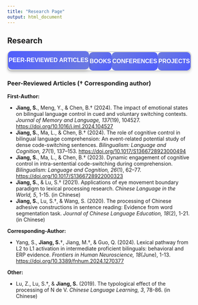```yaml
---
title: "Research Page"
output: html_document
---
```


<style>
  /* Styling for the tabs container */
  .tabs {
    margin-bottom: 20px;
    display: flex; /* Use flex layout to align the buttons */
    border: 2px solid #ccc; /* Add border around the entire tabs container */
    border-radius: 10px; /* Rounded corners for the container */
    height: 50px; /* Set the height of the container */
    box-shadow: 0 4px 6px rgba(0, 0, 0, 0.1); /* Soft shadow for the container */
  }

  /* Styling for the tab buttons */
  .tab-button {
    font-size: 16px; /* Slightly smaller font size for a more modern look */
    flex-grow: 1; /* Make the buttons take up equal space */
    text-align: center; /* Center the text in the button */
    padding: 12px 0; /* Adjust padding to lower the button height */
    background: linear-gradient(135deg, #6c7ae0, #4f5dfd); /* Gradient background */
    border: none; /* Remove default border */
    border-radius: 10px; /* Rounded corners for the buttons */
    cursor: pointer;
    color: white; /* White text */
    transition: all 0.3s ease; /* Smooth transition for all states */
    text-transform: uppercase; /* Uppercase text for a clean look */
    font-weight: bold; /* Bold text */
  }

  /* Active tab button (selected state) */
  .tab-button.active {
    background: linear-gradient(135deg, #4f5dfd, #6c7ae0); /* Inverted gradient for active state */
    box-shadow: 0 4px 10px rgba(0, 0, 0, 0.2); /* Shadow effect for active button */
    transform: translateY(-3px); /* Slightly lift the button */
  }

  /* Hover effect for the buttons */
  .tab-button:hover {
    background: linear-gradient(135deg, #5f6fd2, #4355f5); /* Lighter gradient on hover */
    box-shadow: 0 4px 8px rgba(0, 0, 0, 0.15); /* Hover shadow effect */
    transform: translateY(-2px); /* Slight lift on hover */
  }

  /* Remove border for the last button */
  .tab-button:last-child {
    border-right: none;
  }

  /* Content area styling */
  .tab-content {
    display: none;
  }

  /* Show the active tab content */
  .tab-content.active {
    display: block;
  }

  /* Placeholder content for tabs */
  .placeholder-content {
    font-style: italic;
    color: #888;
  }
</style>

## Research

<div class="tabs">
  <button class="tab-button active" onclick="showTab('articles')">Peer-Reviewed Articles</button>
  <button class="tab-button" onclick="showTab('books')">Books</button>
  <button class="tab-button" onclick="showTab('conferences')">Conferences</button>
  <button class="tab-button" onclick="showTab('projects')">Projects</button>
</div>

<!-- Peer-Reviewed Articles Section -->
<div id="articles" class="tab-content active">
  <h3>Peer-Reviewed Articles († Corresponding author)</h3>
  
  <p><strong>First-Author:</strong></p>
  <ul>
    <li><strong>Jiang, S.</strong>, Meng, Y., & Chen, B.† (2024). The impact of emotional states on bilingual language control in cued and voluntary switching contexts. <i>Journal of Memory and Language, 137</i>(19), 104527. <a href="https://doi.org/10.1016/j.jml.2024.104527">https://doi.org/10.1016/j.jml.2024.104527</a></li>
    <li><strong>Jiang, S.</strong>, Ma, L., & Chen, B.† (2024). The role of cognitive control in bilingual language comprehension: An event-related potential study of dense code-switching sentences. <i>Bilingualism: Language and Cognition, 27</i>(1), 137–153. <a href="https://doi.org/10.1017/S1366728923000494">https://doi.org/10.1017/S1366728923000494</a></li>
    <li><strong>Jiang, S.</strong>, Ma, L., & Chen, B.† (2023). Dynamic engagement of cognitive control in intra-sentential code-switching during comprehension. <i>Bilingualism: Language and Cognition, 26</i>(1), 62–77. <a href="https://doi.org/10.1017/S1366728922000323">https://doi.org/10.1017/S1366728922000323</a></li>
    <li><strong>Jiang, S.</strong>, & Lu, S.† (2021). Applications of eye movement boundary paradigm to lexical processing research. <i>Chinese Language in the World, 5</i>, 1-15. (in Chinese)</li>
    <li><strong>Jiang, S.</strong>, Lu, S.†, & Wang, S. (2020). The processing of Chinese adhesive constructions in sentence reading: Evidence from word segmentation task. <i>Journal of Chinese Language Education, 18</i>(2), 1-21. (in Chinese)</li>
  </ul>

  <p><strong>Corresponding-Author:</strong></p>
  <ul>
    <li>Yang, S., <strong>Jiang, S.</strong>†, Jiang, M.†, & Guo, Q. (2024). Lexical pathway from L2 to L1 activation in intermediate proficient bilinguals: behavioral and ERP evidence. <i>Frontiers in Human Neuroscience, 18</i>(June), 1-13. <a href="https://doi.org/10.3389/fnhum.2024.1270377">https://doi.org/10.3389/fnhum.2024.1270377</a></li>
  </ul>

  <p><strong>Other:</strong></p>
  <ul>
    <li>Lu, Z., Lu, S.†, & <strong>Jiang, S.</strong> (2019). The typological effect of the processing of N de V. <i>Chinese Language Learning, 3</i>, 78-86. (in Chinese)</li>
  </ul>
</div>

<!-- Books Section -->
<div id="books" class="tab-content">
  <h3>Books</h3>
  
  <p>VanPatten, B., Keating G. D., & Wulff, S. (Eds.). (2021). <i>Theories in Second Language Acquisition: An Introduction.</i> (Lu, S., & <strong>Jiang, S.</strong>, Trans.). Beijing: China Commerce and Trade Press. (Original work published 2020).</p>
</div>

<!-- Conferences Section -->
<div id="conferences" class="tab-content">
  <h3>Conferences</h3>
  <p class="placeholder-content">Coming soon.</p>
</div>

<!-- Projects Section -->
<div id="projects" class="tab-content">
  <h3>Projects</h3>
  <p class="placeholder-content">Coming soon.</p>
</div>

<script>
  // JavaScript for switching between tabs
  function showTab(tabName) {
    var i, tabContents, tabButtons;
    tabContents = document.getElementsByClassName("tab-content");
    tabButtons = document.getElementsByClassName("tab-button");
    
    for (i = 0; i < tabContents.length; i++) {
      tabContents[i].style.display = "none";
    }
    
    for (i = 0; i < tabButtons.length; i++) {
      tabButtons[i].classList.remove("active");
    }
    
    document.getElementById(tabName).style.display = "block";
    event.currentTarget.classList.add("active");
  }

  // Initialize to show the first tab by default
  document.getElementsByClassName("tab-button")[0].click();
</script>
